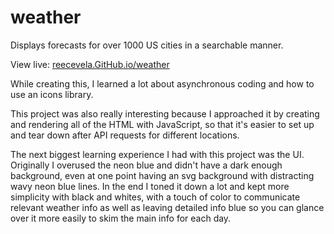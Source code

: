# weather
Displays forecasts for over 1000 US cities in a searchable manner.

View live: [reecevela.GitHub.io/weather](reecevela.GitHub.io/weather)

While creating this, I learned a lot about asynchronous coding and how to use an icons library.

This project was also really interesting because I approached it by creating and rendering all of the HTML with JavaScript, so that it's easier to set up and tear down after API requests for different locations.

The next biggest learning experience I had with this project was the UI. Originally I overused the neon blue and didn't have a dark enough background, even at one point having an svg background with distracting wavy neon blue lines. In the end I toned it down a lot and kept more simplicity with black and whites, with a touch of color to communicate relevant weather info as well as leaving detailed info blue so you can glance over it more easily to skim the main info for each day.
